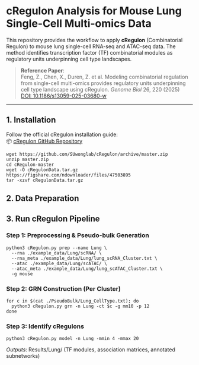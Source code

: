 # cRegulon Analysis for Mouse Lung Single-Cell Multi-omics Data
This repository provides the workflow to apply **cRegulon** (Combinatorial Regulon) to mouse lung single-cell RNA-seq and ATAC-seq data. The method identifies transcription factor (TF) combinatorial modules as regulatory units underpinning cell type landscapes.

> **Reference Paper**:  
> Feng, Z., Chen, X., Duren, Z. et al. Modeling combinatorial regulation from single-cell multi-omics provides regulatory units underpinning cell type landscape using cRegulon. *Genome Biol* 26, 220 (2025)  
> [DOI: 10.1186/s13059-025-03680-w](https://doi.org/10.1186/s13059-025-03680-w)

---

## 1. Installation
Follow the official cRegulon installation guide:  
📦 [cRegulon GitHub Repository](https://github.com/SUwonglab/cRegulon)

```
wget https://github.com/SUwonglab/cRegulon/archive/master.zip
unzip master.zip
cd cRegulon-master
wget -O cRegulonData.tar.gz https://figshare.com/ndownloader/files/47503895
tar -xzvf cRegulonData.tar.gz
```

## 2. Data Preparation

## 3. Run cRegulon Pipeline
### Step 1: Preprocessing & Pseudo-bulk Generation
```
python3 cRegulon.py prep --name Lung \
  --rna ./example_data/Lung/scRNA/ \
  --rna_meta ./example_data/Lung/lung_scRNA_Cluster.txt \
  --atac ./example_data/Lung/scATAC/ \
  --atac_meta ./example_data/Lung/lung_scATAC_Cluster.txt \
  -g mouse
```

### Step 2: GRN Construction (Per Cluster)
```
for c in $(cat ./PseudoBulk/Lung_CellType.txt); do
  python3 cRegulon.py grn -n Lung -ct $c -g mm10 -p 12
done
```

### Step 3: Identify cRegulons
```
python3 cRegulon.py model -n Lung -mmin 4 -mmax 20
```
*Outputs​​*: Results/Lung/ (TF modules, association matrices, annotated subnetworks)






